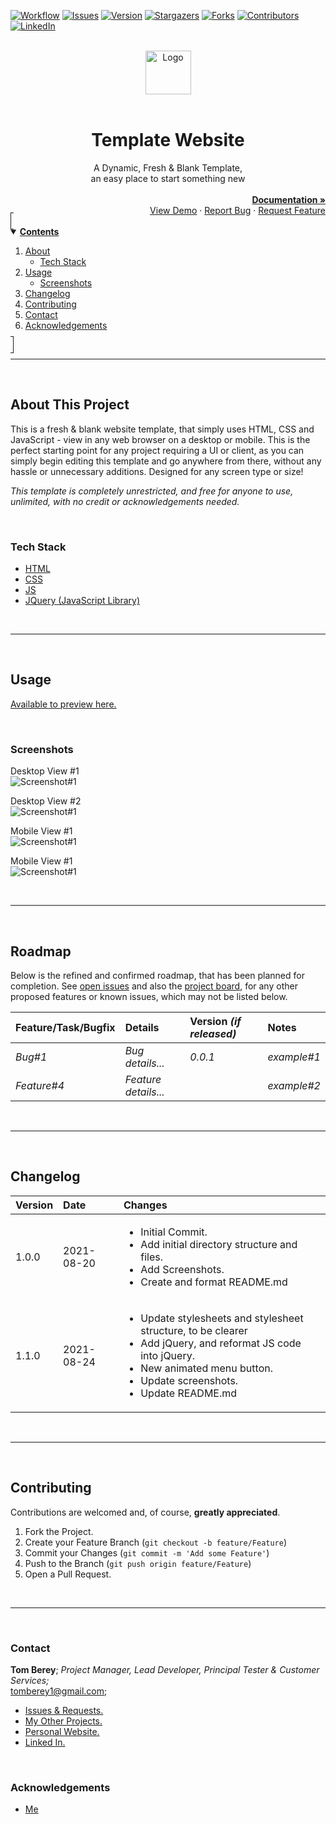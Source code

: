 <!--
*** Using markdown "reference style" links for readability.
*** Reference links are enclosed in brackets [ ] instead of parentheses ( ).
*** See the bottom of this document for the declaration of the reference variables.
*** https://www.markdownguide.org/basic-syntax/#reference-style-links
-->

<!-- PROJECT SHIELDS/BADGES -->
[![Workflow][workflow-shield]][workflow-url]
[![Issues][issues-shield]][issues-url]
[![Version][version-shield]][version-url]
[![Stargazers][stars-shield]][stars-url]
[![Forks][forks-shield]][forks-url]
[![Contributors][contributors-shield]][contributors-url]
[![LinkedIn][linkedin-shield]][linkedin-url]



<!-- PROJECT LOGO & TITLE -->
<br>
<div align="center">
  <a href="https://github.com/tberey">
    <img src="assets/html5.png" alt="Logo" width="73" height="70">
  </a><br><br>
  <div align="center"><h1>Template Website</h1>A Dynamic, Fresh & Blank Template,<br>an easy place to start something new</div>
  <div align="right">
    <br>
    <a href="https://github.com/tberey/html-css-js-blank-website-template/blob/master/README.md"><strong>Documentation »</strong></a>
    <br>
    <a href="#usage">View Demo</a>
    ·
    <a href="https://github.com/tberey/html-css-js-blank-website-template/issues">Report Bug</a>
    ·
    <a href="https://github.com/tberey/html-css-js-blank-website-template/issues">Request Feature</a>
  </div>
</div>



<!-- TABLE OF CONTENTS -->
<details open="open" style="padding:4px;display:inline;border-width:1px;border-style:solid;">
  <summary><b style="display: inline-block"><u>Contents</u></b></summary>
    <ol>
        <li>
        <a href="#about-this-project">About</a>
        <ul>
            <li><a href="#tech-stack">Tech Stack</a></li>
        </ul>
        </li>
        <li>
          <a href="#usage">Usage</a>
          <ul>
            <li><a href="#screenshots">Screenshots</a></li>
        </ul>
        </li>
        <li><a href="#changelog">Changelog</a></li>
        <li><a href="#contributing">Contributing</a></li>
        <li><a href="#contact">Contact</a></li>
        <li><a href="#acknowledgements">Acknowledgements</a></li>
    </ol>
</details><hr><br>



<!-- ABOUT THis PROJECT -->
## About This Project
This is a fresh & blank website template, that simply uses HTML, CSS and JavaScript - view in any web browser on a desktop or mobile. This is the perfect starting point for any project requiring a UI or client, as you can simply begin editing this template and go anywhere from there, without any hassle or unnecessary additions. Designed for any screen type or size!

*This template is completely unrestricted, and free for anyone to use, unlimited, with no credit or acknowledgements needed.*

<br>

### Tech Stack
* [HTML](https://en.wikipedia.org/wiki/HTML5)
* [CSS](https://en.wikipedia.org/wiki/CSS)
* [JS](https://en.wikipedia.org/wiki/JavaScript)
* [JQuery (JavaScript Library)](https://jquery.com/)

<br><hr><br>



<!-- USAGE EXAMPLES -->
## Usage

[Available to preview here.](https://tberey.github.io/html-css-js-blank-website-template/)

<br>

### Screenshots

Desktop View #1<br>
![Screenshot#1](https://github.com/tberey/html-css-js-blank-website-template/blob/master/screenshots/desktop1.png?raw=true)

Desktop View #2<br>
![Screenshot#1](https://github.com/tberey/html-css-js-blank-website-template/blob/master/screenshots/desktop2.png?raw=true)

Mobile View #1<br>
![Screenshot#1](https://github.com/tberey/html-css-js-blank-website-template/blob/master/screenshots/mobile1.png?raw=true)

Mobile View #1<br>
![Screenshot#1](https://github.com/tberey/html-css-js-blank-website-template/blob/master/screenshots/mobile2.png?raw=true)

<br><hr><br>



<!-- ROADMAP -->
## Roadmap
Below is the refined and confirmed roadmap, that has been planned for completion. See [open issues][issues-url] and also the [project board][project-url], for any other proposed features or known issues, which may not be listed below.

| Feature/Task/Bugfix | Details | Version <i>(if released)</i> | Notes |
|:---|:---|:---|:---|
| <i>Bug#1</i> | <i>Bug details...</i> | <i>0.0.1</i> | <i>example#1</i> |
| <i>Feature#4</i> | <i>Feature details...</i> |   | <i>example#2</i> |

<br><hr><br>



<!-- CHANGELOG -->
## Changelog

| Version | Date | Changes |
|:---|:---|:---|
| 1.0.0 | 2021-08-20 | <ul><li>Initial Commit.</li><li>Add initial directory structure and files.</li><li>Add Screenshots.</li><li>Create and format README.md</li></ul> |
| 1.1.0 | 2021-08-24 | <ul><li>Update stylesheets and stylesheet structure, to be clearer</li><li>Add jQuery, and reformat JS code into jQuery.</li><li>New animated menu button.</li><li>Update screenshots.</li><li>Update README.md</li></ul> |

<br><hr><br>



<!-- CONTRIBUTING -->
## Contributing
Contributions are welcomed and, of course, **greatly appreciated**.

1. Fork the Project.
2. Create your Feature Branch (`git checkout -b feature/Feature`)
3. Commit your Changes (`git commit -m 'Add some Feature'`)
4. Push to the Branch (`git push origin feature/Feature`)
5. Open a Pull Request.

<br><hr><br>



<!-- CONTACT -->
### Contact

<b>Tom Berey</b>; <i>Project Manager, Lead Developer, Principal Tester & Customer Services;</i><br>tomberey1@gmail.com;

* [Issues & Requests.][issues-url]
* [My Other Projects.](https://github.com/tberey?tab=repositories)
* [Personal Website.](https://tberey.github.io/)
* [Linked In.](https://uk.linkedin.com/in/thomas-berey)

<br>

<!-- ACKNOWLEDGEMENTS -->
### Acknowledgements

* [Me](https://github.com/tberey)





<!-- SPECIFIC URLS - NEED CHANGING PER PROJECT -->
<!-- https://www.markdownguide.org/basic-syntax/#reference-style-links -->
[workflow-shield]: https://github.com/tberey/html-css-js-blank-website-template/actions/workflows/codeql-analysis.yml/badge.svg
[workflow-url]: https://github.com/tberey/html-css-js-blank-website-template/actions
[version-shield]: https://img.shields.io/github/v/release/tberey/html-css-js-blank-website-template
[version-url]: https://github.com/tberey/html-css-js-blank-website-template/releases/
[stars-shield]: https://img.shields.io/github/stars/tberey/html-css-js-blank-website-template.svg
[stars-url]: https://github.com/tberey/html-css-js-blank-website-template/stargazers
[contributors-shield]: https://img.shields.io/github/contributors/tberey/html-css-js-blank-website-template.svg
[contributors-url]: https://github.com/tberey/html-css-js-blank-website-template/graphs/contributors
[forks-shield]: https://img.shields.io/github/forks/tberey/html-css-js-blank-website-template.svg
[forks-url]: https://github.com/tberey/html-css-js-blank-website-template/network/members
[issues-shield]: https://img.shields.io/github/issues/tberey/html-css-js-blank-website-template.svg
[issues-url]: https://github.com/tberey/html-css-js-blank-website-template/issues
[linkedin-shield]: https://img.shields.io/badge/-LinkedIn-black.svg?logo=linkedin&colorB=555
[linkedin-url]: https://uk.linkedin.com/in/thomas-berey
[project-url]: https://github.com/tberey/html-css-js-blank-website-template/projects